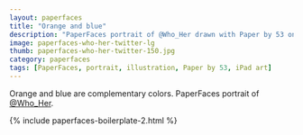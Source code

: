 ```yaml
---
layout: paperfaces
title: "Orange and blue"
description: "PaperFaces portrait of @Who_Her drawn with Paper by 53 on an iPad."
image: paperfaces-who-her-twitter-lg
thumb: paperfaces-who-her-twitter-150.jpg
category: paperfaces
tags: [PaperFaces, portrait, illustration, Paper by 53, iPad art]
---
```


Orange and blue are complementary colors. PaperFaces portrait of [@Who_Her](http://twitter.com/Who_Her).

{% include paperfaces-boilerplate-2.html %}